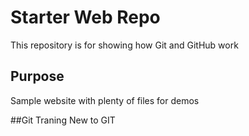 # Starter Web Repo

This repository is for showing how Git and GitHub work

## Purpose

Sample website with plenty of files for demos

##Git Traning
New to GIT